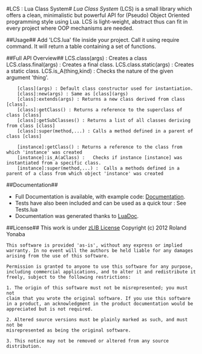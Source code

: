 #LCS : Lua Class System#
*Lua Class System* (LCS) is a small library which offers a clean, minimalistic but powerful API for (Pseudo) Object Oriented programming style using Lua.
LCS is light-weight, abstract thus can fit in every project where OOP mechanisms are needed.

  
##Usage##
Add 'LCS.lua' file inside your project.
Call it using require command.
It will return a table containing a set of functions.
	
##Full API Overview##
		LCS.class(args)  : Creates a class
		LCS.class.final(args)  : Creates a final class.
		LCS.class.static(args)  : Creates a static class.
		LCS.is_A(thing,kind)  : Checks the nature of the given argument 'thing'.
		
		[class](args) : Default class constructor used for instantiation.
		[class]:new(args) : Same as [class](args)
		[class]:extends(args) : Returns a new class derived from class [class].
		[class]:getClass() : Returns a reference to the superclass of class [class] 
		[class]:getSubClasses() : Returns a list of all classes deriving from class [class] 
		[class]:super(method,...) : Calls a method defined in a parent of class [class]
		
		[instance]:getClass() : Returns a reference to the class from which 'instance' was created
		[instance]:is_A(aClass) : 	Checks if instance [instance] was instantiated from a specific class.
		[instance]:super(method,...) : 	Calls a methods defined in a parent of a class from which object 'instance' was created 

##Documentation##
* Full Documentation is available, with example code: [Documentation][].
* Tests have also been included and can be used as a quick tour : See Tests.lua
* Documentation was generated thanks to [LuaDoc][].

		
##License##
This work is under [zLIB License][]
Copyright (c) 2012 Roland Yonaba

    This software is provided 'as-is', without any express or implied
    warranty. In no event will the authors be held liable for any damages
    arising from the use of this software.

    Permission is granted to anyone to use this software for any purpose,
    including commercial applications, and to alter it and redistribute it
    freely, subject to the following restrictions:

    1. The origin of this software must not be misrepresented; you must not
    claim that you wrote the original software. If you use this software
    in a product, an acknowledgment in the product documentation would be
    appreciated but is not required.

    2. Altered source versions must be plainly marked as such, and must not be
    misrepresented as being the original software.

    3. This notice may not be removed or altered from any source
    distribution.

[Documentation]: https://github.com/Yonaba/Lua-Class-System/downloads
[LuaDoc]: http://keplerproject.github.com/luadoc/
[zLIB License]: http://www.opensource.org/licenses/zlib-license.php